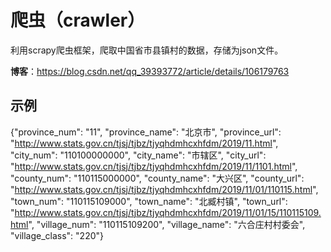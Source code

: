 # 爬虫（crawler）
利用scrapy爬虫框架，爬取中国省市县镇村的数据，存储为json文件。

**博客**：https://blog.csdn.net/qq_39393772/article/details/106179763

## 示例
{"province_num": "11", "province_name": "北京市", "province_url": "http://www.stats.gov.cn/tjsj/tjbz/tjyqhdmhcxhfdm/2019/11.html", "city_num": "110100000000", "city_name": "市辖区", "city_url": "http://www.stats.gov.cn/tjsj/tjbz/tjyqhdmhcxhfdm/2019/11/1101.html", "county_num": "110115000000", "county_name": "大兴区", "county_url": "http://www.stats.gov.cn/tjsj/tjbz/tjyqhdmhcxhfdm/2019/11/01/110115.html", "town_num": "110115109000", "town_name": "北臧村镇", "town_url": "http://www.stats.gov.cn/tjsj/tjbz/tjyqhdmhcxhfdm/2019/11/01/15/110115109.html", "village_num": "110115109200", "village_name": "六合庄村村委会", "village_class": "220"}
